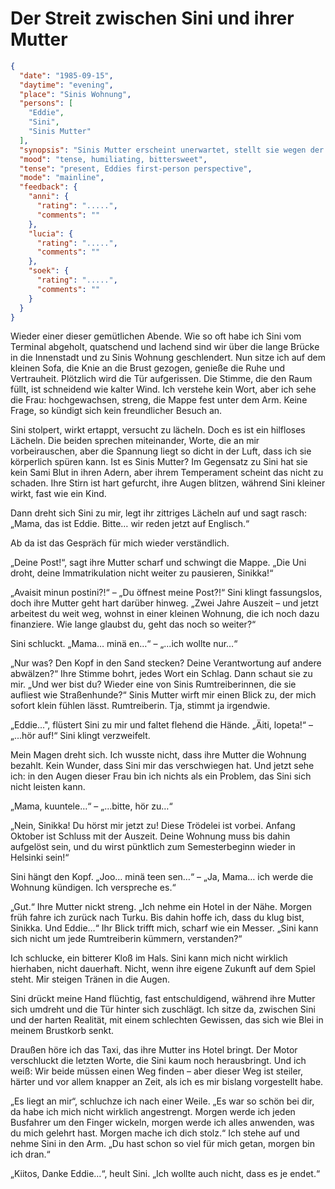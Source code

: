# Der Streit zwischen Sini und ihrer Mutter

```json
{
  "date": "1985-09-15",
  "daytime": "evening",
  "place": "Sinis Wohnung",
  "persons": [
    "Eddie",
    "Sini",
    "Sinis Mutter"
  ],
  "synopsis": "Sinis Mutter erscheint unerwartet, stellt sie wegen der Uni und der Wohnung zur Rede und macht Eddie klar, dass sie nicht bleiben kann.",
  "mood": "tense, humiliating, bittersweet",
  "tense": "present, Eddies first-person perspective",
  "mode": "mainline",
  "feedback": {
    "anni": {
      "rating": ".....",
      "comments": ""
    },
    "lucia": {
      "rating": ".....",
      "comments": ""
    },
    "soek": {
      "rating": ".....",
      "comments": ""
    }
  }
}
```
Wieder einer dieser gemütlichen Abende. Wie so oft habe ich Sini vom Terminal
abgeholt, quatschend und lachend sind wir über die lange Brücke in die
Innenstadt und zu Sinis Wohnung geschlendert. Nun sitze ich auf dem kleinen
Sofa, die Knie an die Brust gezogen, genieße die Ruhe und Vertrauheit. Plötzlich
wird die Tür aufgerissen. Die Stimme, die den Raum füllt, ist schneidend wie
kalter Wind. Ich verstehe kein Wort, aber ich sehe die Frau: hochgewachsen,
streng, die Mappe fest unter dem Arm. Keine Frage, so kündigt sich kein
freundlicher Besuch an.

Sini stolpert, wirkt ertappt, versucht zu lächeln. Doch es ist ein hilfloses
Lächeln. Die beiden sprechen miteinander, Worte, die an mir vorbeirauschen, aber
die Spannung liegt so dicht in der Luft, dass ich sie körperlich spüren kann.
Ist es Sinis Mutter? Im Gegensatz zu Sini hat sie kein Sami Blut in ihren Adern,
aber ihrem Temperament scheint das nicht zu schaden. Ihre Stirn ist hart
gefurcht, ihre Augen blitzen, während Sini kleiner wirkt, fast wie ein Kind.

Dann dreht sich Sini zu mir, legt ihr zittriges Lächeln auf und sagt rasch:
„Mama, das ist Eddie. Bitte… wir reden jetzt auf Englisch.“

Ab da ist das Gespräch für mich wieder verständlich.

„Deine Post!“, sagt ihre Mutter scharf und schwingt die Mappe. „Die Uni droht,
deine Immatrikulation nicht weiter zu pausieren, Sinikka!“

„Avaisit minun postini?!“ – „Du öffnest meine Post?!“ Sini klingt fassungslos,
doch ihre Mutter geht hart darüber hinweg. „Zwei Jahre Auszeit – und jetzt
arbeitest du weit weg, wohnst in einer kleinen Wohnung, die ich noch dazu
finanziere. Wie lange glaubst du, geht das noch so weiter?“

Sini schluckt. „Mama… minä en…“ – „...ich wollte nur…“

„Nur was? Den Kopf in den Sand stecken? Deine Verantwortung auf andere
abwälzen?“ Ihre Stimme bohrt, jedes Wort ein Schlag. Dann schaut sie zu mir.
„Und wer bist du? Wieder eine von Sinis Rumtreiberinnen, die sie aufliest wie
Straßenhunde?“ Sinis Mutter wirft mir einen Blick zu, der mich sofort klein
fühlen lässt. Rumtreiberin. Tja, stimmt ja irgendwie.

„Eddie...", flüstert Sini zu mir und faltet flehend die Hände. „Äiti, lopeta!“ –
„...hör auf!“ Sini klingt verzweifelt.

Mein Magen dreht sich. Ich wusste nicht, dass ihre Mutter die Wohnung bezahlt.
Kein Wunder, dass Sini mir das verschwiegen hat. Und jetzt sehe ich: in den
Augen dieser Frau bin ich nichts als ein Problem, das Sini sich nicht leisten
kann.

„Mama, kuuntele…“ – „...bitte, hör zu…“

„Nein, Sinikka! Du hörst mir jetzt zu! Diese Trödelei ist vorbei. Anfang Oktober
ist Schluss mit der Auszeit. Deine Wohnung muss bis dahin aufgelöst sein, und du
wirst pünktlich zum Semesterbeginn wieder in Helsinki sein!“

Sini hängt den Kopf. „Joo… minä teen sen…“ – „Ja, Mama… ich werde die Wohnung
kündigen. Ich verspreche es.“

„Gut.“ Ihre Mutter nickt streng. „Ich nehme ein Hotel in der Nähe. Morgen früh
fahre ich zurück nach Turku. Bis dahin hoffe ich, dass du klug bist, Sinikka.
Und Eddie…“ Ihr Blick trifft mich, scharf wie ein Messer. „Sini kann sich nicht
um jede Rumtreiberin kümmern, verstanden?“

Ich schlucke, ein bitterer Kloß im Hals. Sini kann mich nicht wirklich
hierhaben, nicht dauerhaft. Nicht, wenn ihre eigene Zukunft auf dem Spiel steht.
Mir steigen Tränen in die Augen.

Sini drückt meine Hand flüchtig, fast entschuldigend, während ihre Mutter sich
umdreht und die Tür hinter sich zuschlägt. Ich sitze da, zwischen Sini und der
harten Realität, mit einem schlechten Gewissen, das sich wie Blei in meinem
Brustkorb senkt.

Draußen höre ich das Taxi, das ihre Mutter ins Hotel bringt. Der Motor
verschluckt die letzten Worte, die Sini kaum noch herausbringt. Und ich weiß:
Wir beide müssen einen Weg finden – aber dieser Weg ist steiler, härter und vor
allem knapper an Zeit, als ich es mir bislang vorgestellt habe.

„Es liegt an mir“, schluchze ich nach einer Weile. „Es war so schön bei dir, da
habe ich mich nicht wirklich angestrengt. Morgen werde ich jeden Busfahrer um
den Finger wickeln, morgen werde ich alles anwenden, was du mich gelehrt hast.
Morgen mache ich dich stolz.“ Ich stehe auf und nehme Sini in den Arm. „Du hast
schon so viel für mich getan, morgen bin ich dran.“

„Kiitos, Danke Eddie…“, heult Sini. „Ich wollte auch nicht, dass es je endet.“
